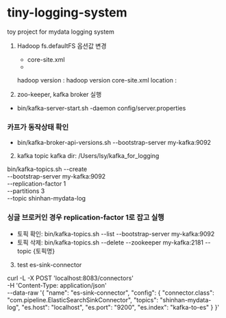 # tiny-logging-system
toy project for mydata logging system

1. Hadoop fs.defaultFS 옵션값 변경
    - core-site.xml
    - 
    hadoop version : hadoop version
    core-site.xml location : 

1. zoo-keeper, kafka broker 실행
- bin/kafka-server-start.sh -daemon config/server.properties

### 카프가 동작상태 확인
- bin/kafka-broker-api-versions.sh --bootstrap-server my-kafka:9092


2. kafka topic
kafka dir: /Users/lsy/kafka_for_logging

bin/kafka-topics.sh --create \
--bootstrap-server my-kafka:9092 \
--replication-factor 1 \
--partitions 3 \
--topic shinhan-mydata-log

### 싱글 브로커인 경우 replication-factor 1로 잡고 실행
- 토픽 확인: bin/kafka-topics.sh --list --bootstrap-server my-kafka:9092
- 토픽 삭제: bin/kafka-topics.sh --delete --zookeeper my-kafka:2181 --topic {토픽명}

3. test es-sink-connector

curl -L -X POST 'localhost:8083/connectors' \
-H 'Content-Type: application/json' \
--data-raw '{
    "name": "es-sink-connector",
    "config": {
        "connector.class": "com.pipeline.ElasticSearchSinkConnector",
        "topics": "shinhan-mydata-log",
        "es.host": "localhost",
        "es.port": "9200",
        "es.index": "kafka-to-es"
    }
}'
